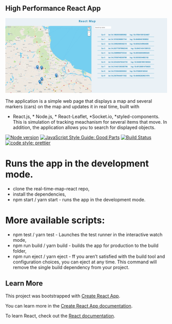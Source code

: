 ## High Performance React App

![React Map Screenshot](client/public/reactMap.png?raw=true)


The application is a simple web page that displays a map and several markers (cars) on the map and updates it in real time, built with 
* React.js, * Node.js, * React-Leaflet, *Socket.io, *styled-components. This is simulation of tracking meachanism for several items that move. In addition, the application allows you to search for displayed objects.

[![Node version](https://img.shields.io/node/v/[NPM-MODULE-NAME].svg?style=flat)](http://nodejs.org/download/)
[![JavaScript Style Guide: Good Parts](https://img.shields.io/badge/code%20style-goodparts-brightgreen.svg?style=flat)](https://github.com/dwyl/goodparts "JavaScript The Good Parts")
[![Build Status](https://travis-ci.org/{ORG-or-USERNAME}/{REPO-NAME}.png?branch=master)](https://travis-ci.org/{ORG-or-USERNAME}/{REPO-NAME})
[![code style: prettier](https://img.shields.io/badge/code_style-prettier-ff69b4.svg?style=flat-square)](https://github.com/prettier/prettier)


# Runs the app in the development mode.<br />

* clone the real-time-map-react repo,
* install the dependencies,
* npm start / yarn start - runs the app in the development mode.


# More available scripts: 

* npm test / yarn test - Launches the test runner in the interactive watch mode,
* npm run build / yarn build - builds the app for production to the build folder,
* npm run eject / yarn eject - ff you aren’t satisfied with the build tool and configuration choices, you can eject at any time. This command will remove the single build dependency from your project.




## Learn More
This project was bootstrapped with [Create React App](https://github.com/facebook/create-react-app).

You can learn more in the [Create React App documentation](https://facebook.github.io/create-react-app/docs/getting-started).

To learn React, check out the [React documentation](https://reactjs.org/).


